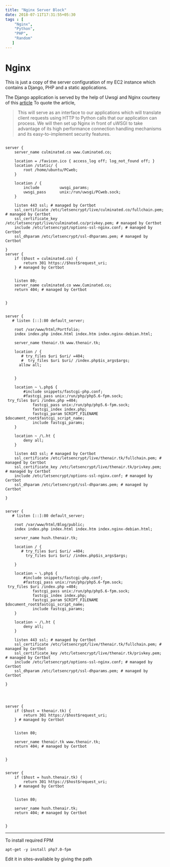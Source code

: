 ```yaml
---
title: "Nginx Server Block"
date: 2018-07-11T17:31:55+05:30
tags : [
    "Nginx",
    "Python",
    "PHP",
    "Random"
   ]
---
```


# Nginx

This is just a copy of the server configuration of my EC2 instance which contains a Django, PHP and a static applications.

The Django application is served by the help of Uwsgi and Nginx courtesy of this [article](https://www.digitalocean.com/community/tutorials/how-to-serve-django-applications-with-uwsgi-and-nginx-on-ubuntu-16-04)
To quote the article,

>This will serve as an interface to our applications which will translate client requests using HTTP to Python calls that our application can process. We will then set up Nginx in front of uWSGI to take advantage of its high performance connection handling mechanisms and its easy-to-implement security features.

```

server {
    server_name culminated.co www.Cuminated.co;

    location = /favicon.ico { access_log off; log_not_found off; }
    location /static/ {
        root /home/ubuntu/PCweb;
    }

    location / {
        include         uwsgi_params;
        uwsgi_pass      unix:/run/uwsgi/PCweb.sock;
    }

    listen 443 ssl; # managed by Certbot
    ssl_certificate /etc/letsencrypt/live/culminated.co/fullchain.pem; # managed by Certbot
    ssl_certificate_key /etc/letsencrypt/live/culminated.co/privkey.pem; # managed by Certbot
    include /etc/letsencrypt/options-ssl-nginx.conf; # managed by Certbot
    ssl_dhparam /etc/letsencrypt/ssl-dhparams.pem; # managed by Certbot

}
server {
    if ($host = culminated.co) {
        return 301 https://$host$request_uri;
    } # managed by Certbot


    listen 80;
    server_name culminated.co www.Cuminated.co;
    return 404; # managed by Certbot


}


server {
   # listen [::]:80 default_server;

    root /var/www/html/Portfolio;
    index index.php index.html index.htm index.nginx-debian.html;

    server_name thenair.tk www.thenair.tk;

    location / {
       # try_files $uri $uri/ =404;
       #  try_files $uri $uri/ /index.php$is_args$args;
      allow all;


    }

    location ~ \.php$ {
        #include snippets/fastcgi-php.conf;
        #fastcgi_pass unix:/run/php/php5.6-fpm.sock;
 try_files $uri /index.php =404;
            fastcgi_pass unix:/run/php/php5.6-fpm.sock;
            fastcgi_index index.php;
            fastcgi_param SCRIPT_FILENAME $document_root$fastcgi_script_name;
            include fastcgi_params;
    }

    location ~ /\.ht {
        deny all;
    }

    listen 443 ssl; # managed by Certbot
    ssl_certificate /etc/letsencrypt/live/thenair.tk/fullchain.pem; # managed by Certbot
    ssl_certificate_key /etc/letsencrypt/live/thenair.tk/privkey.pem; # managed by Certbot
    include /etc/letsencrypt/options-ssl-nginx.conf; # managed by Certbot
    ssl_dhparam /etc/letsencrypt/ssl-dhparams.pem; # managed by Certbot

}


server {
   # listen [::]:80 default_server;

    root /var/www/html/Blog/public;
    index index.php index.html index.htm index.nginx-debian.html;

    server_name hush.thenair.tk;

    location / {
       # try_files $uri $uri/ =404;
         try_files $uri $uri/ /index.php$is_args$args;

    }

    location ~ \.php$ {
        #include snippets/fastcgi-php.conf;
        #fastcgi_pass unix:/run/php/php5.6-fpm.sock;
 try_files $uri /index.php =404;
            fastcgi_pass unix:/run/php/php5.6-fpm.sock;
            fastcgi_index index.php;
            fastcgi_param SCRIPT_FILENAME $document_root$fastcgi_script_name;
            include fastcgi_params;
    }

    location ~ /\.ht {
        deny all;
    }

    listen 443 ssl; # managed by Certbot
    ssl_certificate /etc/letsencrypt/live/thenair.tk/fullchain.pem; # managed by Certbot
    ssl_certificate_key /etc/letsencrypt/live/thenair.tk/privkey.pem; # managed by Certbot
    include /etc/letsencrypt/options-ssl-nginx.conf; # managed by Certbot
    ssl_dhparam /etc/letsencrypt/ssl-dhparams.pem; # managed by Certbot

}




server {
    if ($host = thenair.tk) {
        return 301 https://$host$request_uri;
    } # managed by Certbot


    listen 80;

    server_name thenair.tk www.thenair.tk;
    return 404; # managed by Certbot


}


server {
    if ($host = hush.thenair.tk) {
        return 301 https://$host$request_uri;
    } # managed by Certbot


    listen 80;

    server_name hush.thenair.tk;
    return 404; # managed by Certbot


}
```

-----

To install required FPM
```
apt-get -y install php7.0-fpm
```
Edit it in sites-available by giving the path